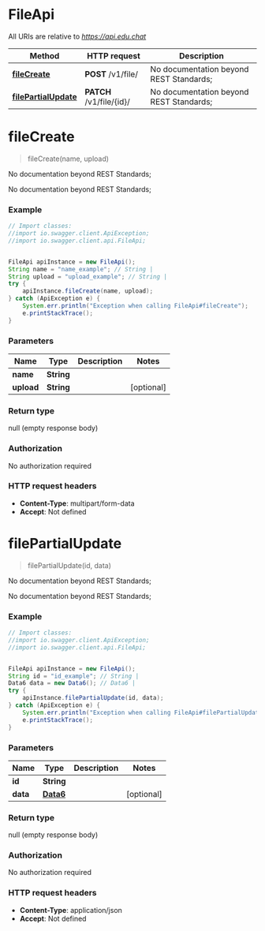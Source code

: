 # FileApi

All URIs are relative to *https://api.edu.chat*

Method | HTTP request | Description
------------- | ------------- | -------------
[**fileCreate**](FileApi.md#fileCreate) | **POST** /v1/file/ | No documentation beyond REST Standards;
[**filePartialUpdate**](FileApi.md#filePartialUpdate) | **PATCH** /v1/file/{id}/ | No documentation beyond REST Standards;


<a name="fileCreate"></a>
# **fileCreate**
> fileCreate(name, upload)

No documentation beyond REST Standards;

No documentation beyond REST Standards;

### Example
```java
// Import classes:
//import io.swagger.client.ApiException;
//import io.swagger.client.api.FileApi;


FileApi apiInstance = new FileApi();
String name = "name_example"; // String | 
String upload = "upload_example"; // String | 
try {
    apiInstance.fileCreate(name, upload);
} catch (ApiException e) {
    System.err.println("Exception when calling FileApi#fileCreate");
    e.printStackTrace();
}
```

### Parameters

Name | Type | Description  | Notes
------------- | ------------- | ------------- | -------------
 **name** | **String**|  |
 **upload** | **String**|  | [optional]

### Return type

null (empty response body)

### Authorization

No authorization required

### HTTP request headers

 - **Content-Type**: multipart/form-data
 - **Accept**: Not defined

<a name="filePartialUpdate"></a>
# **filePartialUpdate**
> filePartialUpdate(id, data)

No documentation beyond REST Standards;

No documentation beyond REST Standards;

### Example
```java
// Import classes:
//import io.swagger.client.ApiException;
//import io.swagger.client.api.FileApi;


FileApi apiInstance = new FileApi();
String id = "id_example"; // String | 
Data6 data = new Data6(); // Data6 | 
try {
    apiInstance.filePartialUpdate(id, data);
} catch (ApiException e) {
    System.err.println("Exception when calling FileApi#filePartialUpdate");
    e.printStackTrace();
}
```

### Parameters

Name | Type | Description  | Notes
------------- | ------------- | ------------- | -------------
 **id** | **String**|  |
 **data** | [**Data6**](Data6.md)|  | [optional]

### Return type

null (empty response body)

### Authorization

No authorization required

### HTTP request headers

 - **Content-Type**: application/json
 - **Accept**: Not defined

